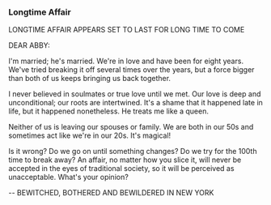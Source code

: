 ### Longtime Affair

LONGTIME AFFAIR APPEARS SET TO LAST FOR LONG TIME TO COME

DEAR ABBY:

I'm married; he's married. We're in love and have been for eight years. We've tried breaking it off several times over the years, but a force bigger than both of us keeps bringing us back together.

I never believed in soulmates or true love until we met. Our love is deep and unconditional; our roots are intertwined. It's a shame that it happened late in life, but it happened nonetheless. He treats me like a queen.

Neither of us is leaving our spouses or family. We are both in our 50s and sometimes act like we're in our 20s. It's magical!

Is it wrong? Do we go on until something changes? Do we try for the 100th time to break away? An affair, no matter how you slice it, will never be accepted in the eyes of traditional society, so it will be perceived as unacceptable. What's your opinion?

-- BEWITCHED, BOTHERED AND BEWILDERED IN NEW YORK